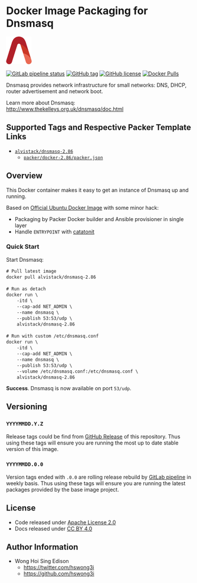 # Docker Image Packaging for Dnsmasq

<a href="https://alvistack.com" title="AlviStack" target="_blank"><img src="/alvistack.svg" height="75" alt="AlviStack"></a>

[![GitLab pipeline
status](https://img.shields.io/gitlab/pipeline/alvistack/docker-dnsmasq/master)](https://gitlab.com/alvistack/docker-dnsmasq/-/pipelines)
[![GitHub
tag](https://img.shields.io/github/tag/alvistack/docker-dnsmasq.svg)](https://github.com/alvistack/docker-dnsmasq/tags)
[![GitHub
license](https://img.shields.io/github/license/alvistack/docker-dnsmasq.svg)](https://github.com/alvistack/docker-dnsmasq/blob/master/LICENSE)
[![Docker
Pulls](https://img.shields.io/docker/pulls/alvistack/dnsmasq-2.86.svg)](https://hub.docker.com/r/alvistack/dnsmasq-2.86)

Dnsmasq provides network infrastructure for small networks: DNS, DHCP,
router advertisement and network boot.

Learn more about Dnsmasq:
<http://www.thekelleys.org.uk/dnsmasq/doc.html>

## Supported Tags and Respective Packer Template Links

-   [`alvistack/dnsmasq-2.86`](https://hub.docker.com/r/alvistack/dnsmasq-2.86)
    -   [`packer/docker-2.86/packer.json`](https://github.com/alvistack/docker-dnsmasq/blob/master/packer/docker-2.86/packer.json)

## Overview

This Docker container makes it easy to get an instance of Dnsmasq up and
running.

Based on [Official Ubuntu Docker
Image](https://hub.docker.com/_/ubuntu/) with some minor hack:

-   Packaging by Packer Docker builder and Ansible provisioner in single
    layer
-   Handle `ENTRYPOINT` with
    [catatonit](https://github.com/openSUSE/catatonit)

### Quick Start

Start Dnsmasq:

    # Pull latest image
    docker pull alvistack/dnsmasq-2.86

    # Run as detach
    docker run \
        -itd \
        --cap-add NET_ADMIN \
        --name dnsmasq \
        --publish 53:53/udp \
        alvistack/dnsmasq-2.86

    # Run with custom /etc/dnsmasq.conf
    docker run \
        -itd \
        --cap-add NET_ADMIN \
        --name dnsmasq \
        --publish 53:53/udp \
        --volume /etc/dnsmasq.conf:/etc/dnsmasq.conf \
        alvistack/dnsmasq-2.86

**Success**. Dnsmasq is now available on port `53/udp`.

## Versioning

### `YYYYMMDD.Y.Z`

Release tags could be find from [GitHub
Release](https://github.com/alvistack/docker-dnsmasq/tags) of this
repository. Thus using these tags will ensure you are running the most
up to date stable version of this image.

### `YYYYMMDD.0.0`

Version tags ended with `.0.0` are rolling release rebuild by [GitLab
pipeline](https://gitlab.com/alvistack/docker-dnsmasq/-/pipelines) in
weekly basis. Thus using these tags will ensure you are running the
latest packages provided by the base image project.

## License

-   Code released under [Apache License 2.0](LICENSE)
-   Docs released under [CC BY
    4.0](http://creativecommons.org/licenses/by/4.0/)

## Author Information

-   Wong Hoi Sing Edison
    -   <https://twitter.com/hswong3i>
    -   <https://github.com/hswong3i>

